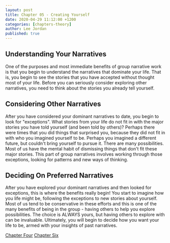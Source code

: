 ```yaml
---
layout: post
title: Chapter 05 - Creating Yourself
date: 2020-04-29 11:12:00 +1200
categories: [chapters-theory]
author: Lee Jordan
published: true
---
```


<h2>Understanding Your Narratives</h2>

One of the purposes and most immediate benefits of group narrative work is that you begin to understand the narratives that dominate your life. That is, you begin to see the stories that you have accepted without thought most of your life. Before you can seriously consider exploring other narratives, you need to think about the stories you already tell yourself.

<h2>Considering Other Narratives</h2>

After you have considered your dominant narratives to date, you begin to look for "exceptions". What stories from your life do not fit in with the major stories you have told yourself (and been told by others)? Perhaps there were times that you did things that surprised you, because they did not fit in with who you imagined yourself to be. Perhaps you imagined a different future, but couldn't bring yourself to pursue it. There are many possibilities. Most of us have the mental habit of dismissing things that don't fit these major stories. This part of group narratives involves working through those exceptions, looking for patterns and new ways of thinking.

<h2>Deciding On Preferred Narratives</h2>

After you have explored your dominant narratives and then looked for exceptions, this is where the benefits really begin! You start to imagine how you life might be, following the exceptions to new stories about yourself. Most of us tend to be conservative in these efforts and this is one of the many benefits of being in the group - having others to help you explore possibilities. The choice is ALWAYS yours, but having others to explore with can be invaluable. Ultimately, you will begin to decide how you want your life to be, armed with your insights of past narratives.

<div class="pagination">
    <a class="pagination-item older" href="https://therapy.geraldleejordan.com/chapter-04/">Chapter Four</a>
      <a class="pagination-item newer" href="https://therapy.geraldleejordan.com/chapter-06/">Chapter Six</a>
</div>

